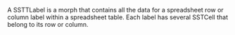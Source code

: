 A SSTTLabel is a morph that contains all the data for a spreadsheet row or column label within a spreadsheet table.
Each label has several SSTCell that belong to its row or column.